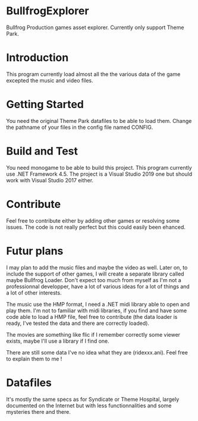 # BullfrogExplorer
Bullfrog Production games asset explorer. Currently only support Theme Park.

# Introduction
This program currently load almost all the the various data of the game excepted the music and video files.

# Getting Started
You need the original Theme Park datafiles to be able to load them. Change the pathname of your files in the config file named CONFIG.

# Build and Test
You need monogame to be able to build this project.
This program currently use .NET Framework 4.5. The project is a Visual Studio 2019 one but should work with Visual Studio 2017 either.

# Contribute
Feel free to contribute either by adding other games or resolving some issues. The code is not really perfect but this could easily been ehanced.

# Futur plans
I may plan to add the music files and maybe the video as well. Later on, to include the support of other games, I will create a separate library called maybe Bullfrog Loader.
Don't expect too much from myself as I'm not a professionnal developper, have a lot of various ideas for a lot of things and a lot of other interests.

The music use the HMP format, I need a .NET midi library able to open and play them. I'm not to familiar with midi libraries, if you find and have some code able to load a HMP file, feel free to contribute (the data loader is ready, I've tested the data and there are correctly loaded).

The movies are something like flic if I remember correctly some viewer exists, maybe I'll use a library if I find one.

There are still some data I've no idea what they are (ridexxx.ani). Feel free to explain them to me !

# Datafiles
It's mostly the same specs as for Syndicate or Theme Hospital, largely documented on the Internet but with less functionnalities and some mysteries there and there.
